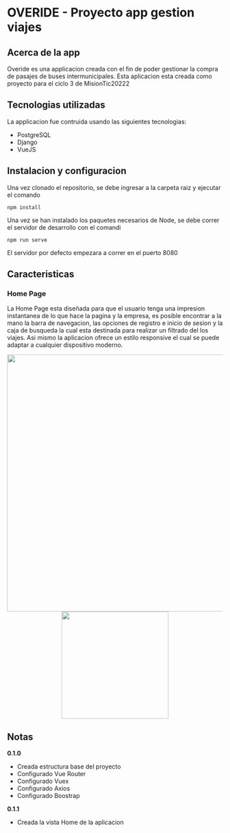 # OVERIDE - Proyecto app gestion viajes

## Acerca de la app


Overide es una applicacion creada con el fin de poder gestionar la compra de pasajes de buses intermunicipales.
Esta aplicacion esta creada como proyecto para el ciclo 3 de MisionTic20222

## Tecnologias utilizadas

La applicacion fue contruida usando las siguientes tecnologias:

* PostgreSQL
* Django
* VueJS

## Instalacion y configuracion

Una vez clonado el repositorio, se debe ingresar a la carpeta raiz y ejecutar el comando
```console
npm install
```
Una vez se han instalado los paquetes necesarios de Node, se debe correr el servidor de desarrollo con el comandi
```console
npm run serve
```
El servidor por defecto empezara a correr en el puerto 8080

## Caracteristicas

### Home Page

La Home Page esta diseñada para que el usuario tenga una impresion instantanea de lo que hace la pagina y la empresa, es posible encontrar a la mano la barra de navegacion, las opciones de registro e inicio de sesion y la caja de busqueda la cual esta destinada para realizar un filtrado del los viajes. Asi mismo la aplicacion ofrece un estilo responsive el cual se puede adaptar a cualquier dispositivo moderno.

<div align=center>
<img src="https://user-images.githubusercontent.com/78517969/137931640-d16584bf-8c8c-4b9d-b7cd-5eab2801ce21.png" width="600"> <img src="https://user-images.githubusercontent.com/78517969/137932164-2a949c4b-0abe-4ba2-9e6d-317db2de5c4d.png" width="250">
</div>


## Notas

**0.1.0**  

* Creada estructura base del proyecto
* Configurado Vue Router
* Configurado Vuex
* Configurado Axios
* Configurado Boostrap

**0.1.1**

* Creada la vista Home de la aplicacion

